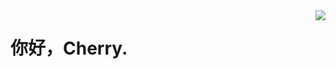 <img align="right" src="https://github-readme-stats.vercel.app/api?username=Zakerberg&show_icons=true&icon_color=CE1D2D&text_color=718096&bg_color=ffffff&hide_title=true" />

# 你好，Cherry.
